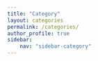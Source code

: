 ```yaml
---
title: "Category"
layout: categories
permalink: /categories/
author_profile: true
sidebar:
    nav: "sidebar-category"
---
```

